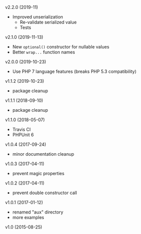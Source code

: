 v2.2.0 (2019-11)

 * Improved unserialization
    * Re-validate serialized value
    * Tests

v2.1.0 (2019-11-13)

 * New `optional()` constructor for nullable values
 * Better `wrap...` function names

v2.0.0 (2019-10-23)

 * Use PHP 7 language features
   (breaks PHP 5.3 compatibility)

v1.1.2 (2019-10-23)

 * package cleanup

v1.1.1 (2018-09-10)

 * package cleanup

v1.1.0 (2018-05-07)

 * Travis CI
 * PHPUnit 6

v1.0.4 (2017-09-24)

 * minor documentation cleanup

v1.0.3 (2017-04-11)

 * prevent magic properties

v1.0.2 (2017-04-11)

 * prevent double constructor call

v1.0.1 (2017-01-12)

 * renamed "aux" directory
 * more examples

v1.0 (2015-08-25)

